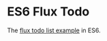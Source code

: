 # ES6 Flux Todo

The [flux todo list example](https://facebook.github.io/flux/docs/todo-list.html#content) in ES6.
